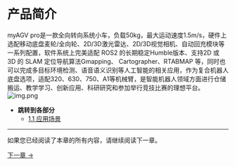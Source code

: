 # 产品简介
myAGV pro是一款全向转向系统小车，负载50kg，最大运动速度1.5m/s，硬件上选配移动底盘麦轮/全向轮、2D/3D激光雷达、2D/3D视觉相机、自动回充模块等一系列配置，软件系统上完美适配 ROS2 的长期稳定Humble版本、支持2D 或 3D 的 SLAM 定位导航算法Gmapping、 Cartographer、RTABMAP 等，同时也可以完成多目标环境检测、语音语义识别等人工智能的相关应用，作为复合机器人底盘选项，适配320、630、750、A1等机械臂，是智能机器人领域方面进行仓储搬运、教学学习、创新应用、科研研究和参加举行竞技比赛的理想平台。
![img.png](../resources/1-ProductIntroduction/MyAGVPro.png)

- **跳转到各部分**
  - [1.1 应用场景](1.1-ApplicationScenarios.md)
  
---

如果您已经阅读了本章的所有内容，请继续阅读下一章。<br>

[下一章 →](../2-ProductFeature/README.md)<br>

